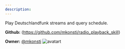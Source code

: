 ```yaml
---
description: 
---
```

Play Deutschlandfunk streams and query schedule.

**Github:** (https://github.com/mkonsti/radio_playback_skill)

**Owner:** [@mkonsti](https://github.com/mkonsti) ![avatart](https://avatars0.githubusercontent.com/u/23095307?v=4)

